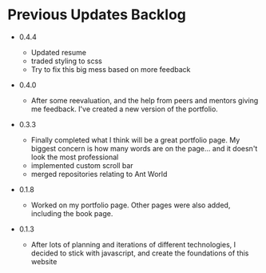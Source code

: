 # Previous Updates Backlog
- 0.4.4
    - Updated resume
    - traded styling to scss
    - Try to fix this big mess based on more feedback

- 0.4.0
    - After some reevaluation, and the help from peers and mentors giving me feedback. I've created a new version of the portfolio.

- 0.3.3
    - Finally completed what I think will be a great portfolio page. My biggest concern is how many words are on the page... and it doesn't look the most professional
    - implemented custom scroll bar
    - merged repositories relating to Ant World

- 0.1.8
    - Worked on my portfolio page. Other pages were also added, including the book page.

- 0.1.3
    - After lots of planning and iterations of different technologies, I decided to stick with javascript, and create the foundations of this website